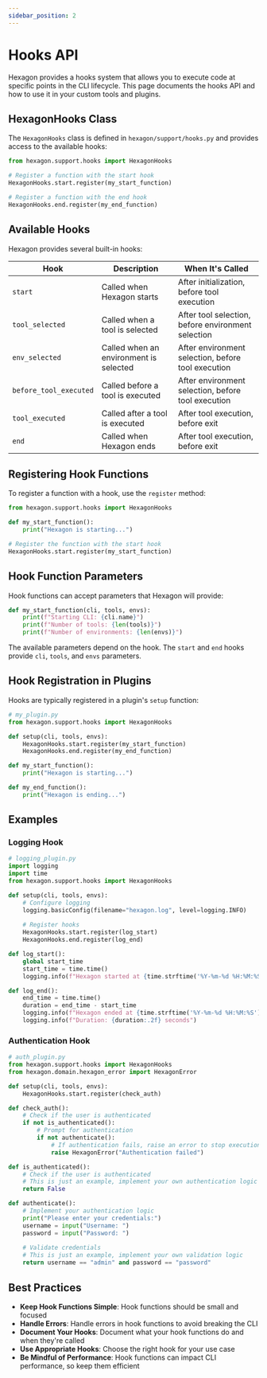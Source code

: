 ```yaml
---
sidebar_position: 2
---
```


# Hooks API

Hexagon provides a hooks system that allows you to execute code at specific points in the CLI lifecycle. This page documents the hooks API and how to use it in your custom tools and plugins.

## HexagonHooks Class

The `HexagonHooks` class is defined in `hexagon/support/hooks.py` and provides access to the available hooks:

```python
from hexagon.support.hooks import HexagonHooks

# Register a function with the start hook
HexagonHooks.start.register(my_start_function)

# Register a function with the end hook
HexagonHooks.end.register(my_end_function)
```

## Available Hooks

Hexagon provides several built-in hooks:

| Hook | Description | When It's Called |
|------|-------------|------------------|
| `start` | Called when Hexagon starts | After initialization, before tool execution |
| `tool_selected` | Called when a tool is selected | After tool selection, before environment selection |
| `env_selected` | Called when an environment is selected | After environment selection, before tool execution |
| `before_tool_executed` | Called before a tool is executed | After environment selection, before tool execution |
| `tool_executed` | Called after a tool is executed | After tool execution, before exit |
| `end` | Called when Hexagon ends | After tool execution, before exit |

## Registering Hook Functions

To register a function with a hook, use the `register` method:

```python
from hexagon.support.hooks import HexagonHooks

def my_start_function():
    print("Hexagon is starting...")

# Register the function with the start hook
HexagonHooks.start.register(my_start_function)
```

## Hook Function Parameters

Hook functions can accept parameters that Hexagon will provide:

```python
def my_start_function(cli, tools, envs):
    print(f"Starting CLI: {cli.name}")
    print(f"Number of tools: {len(tools)}")
    print(f"Number of environments: {len(envs)}")
```

The available parameters depend on the hook. The `start` and `end` hooks provide `cli`, `tools`, and `envs` parameters.

## Hook Registration in Plugins

Hooks are typically registered in a plugin's `setup` function:

```python
# my_plugin.py
from hexagon.support.hooks import HexagonHooks

def setup(cli, tools, envs):
    HexagonHooks.start.register(my_start_function)
    HexagonHooks.end.register(my_end_function)

def my_start_function():
    print("Hexagon is starting...")

def my_end_function():
    print("Hexagon is ending...")
```

## Examples

### Logging Hook

```python
# logging_plugin.py
import logging
import time
from hexagon.support.hooks import HexagonHooks

def setup(cli, tools, envs):
    # Configure logging
    logging.basicConfig(filename="hexagon.log", level=logging.INFO)
    
    # Register hooks
    HexagonHooks.start.register(log_start)
    HexagonHooks.end.register(log_end)

def log_start():
    global start_time
    start_time = time.time()
    logging.info(f"Hexagon started at {time.strftime('%Y-%m-%d %H:%M:%S')}")

def log_end():
    end_time = time.time()
    duration = end_time - start_time
    logging.info(f"Hexagon ended at {time.strftime('%Y-%m-%d %H:%M:%S')}")
    logging.info(f"Duration: {duration:.2f} seconds")
```

### Authentication Hook

```python
# auth_plugin.py
from hexagon.support.hooks import HexagonHooks
from hexagon.domain.hexagon_error import HexagonError

def setup(cli, tools, envs):
    HexagonHooks.start.register(check_auth)

def check_auth():
    # Check if the user is authenticated
    if not is_authenticated():
        # Prompt for authentication
        if not authenticate():
            # If authentication fails, raise an error to stop execution
            raise HexagonError("Authentication failed")

def is_authenticated():
    # Check if the user is authenticated
    # This is just an example, implement your own authentication logic
    return False

def authenticate():
    # Implement your authentication logic
    print("Please enter your credentials:")
    username = input("Username: ")
    password = input("Password: ")
    
    # Validate credentials
    # This is just an example, implement your own validation logic
    return username == "admin" and password == "password"
```

## Best Practices

- **Keep Hook Functions Simple**: Hook functions should be small and focused
- **Handle Errors**: Handle errors in hook functions to avoid breaking the CLI
- **Document Your Hooks**: Document what your hook functions do and when they're called
- **Use Appropriate Hooks**: Choose the right hook for your use case
- **Be Mindful of Performance**: Hook functions can impact CLI performance, so keep them efficient
